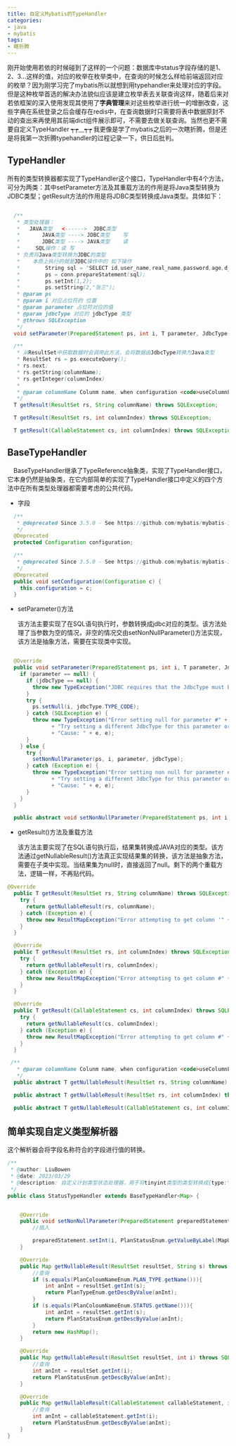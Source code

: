 ```yaml
---
title: 自定义Mybatis的TypeHandler
categories:
- java
- mybatis
tags:
- 瞎折腾
---
```

刚开始使用若依的时候碰到了这样的一个问题：数据库中status字段存储的是1、2、3...这样的值，对应的枚举在枚举类中，在查询的时候怎么样给前端返回对应的枚举？因为刚学习完了mybatis所以就想到用typehandler来处理对应的字段。但是这种枚举首选的解决办法貌似应该是建立枚举表去关联查询这样，随着后来对若依框架的深入使用发现其使用了**字典管理**来对这些枚举进行统一的增删改查，这些字典在系统登录之后会缓存在redis中，在查询数据时只需要将表中数据原封不动的查出来再使用其前端dict组件展示即可，不需要去做关联查询。当然也更不需要自定义TypeHandler ┭┮﹏┭┮ 我更像是学了mybatis之后的一次瞎折腾，但是还是将我第一次折腾typehandler的过程记录一下，供日后批判。
<!-- more -->

## TypeHandler

  所有的类型转换器都实现了TypeHandler这个接口，TypeHandler中有4个方法，可分为两类：其中setParameter方法及其重载方法的作用是将Java类型转换为JDBC类型；getResult方法的作用是将JDBC类型转换成Java类型。具体如下：

```java

  /**
   * 类型处理器：
   *   JAVA类型   <------>  JDBC类型
   *       JAVA类型 ----> JDBC类型    写
   *       JDBC类型 ----> JAVA类型    读
   *     SQL操作：读 写
   * 负责将Java类型转换为JDBC的类型
   *    本质上执行的就是JDBC操作中的 如下操作
   *        String sql = "SELECT id,user_name,real_name,password,age,d_id from t_user where id = ? and user_name = ?";
   *        ps = conn.prepareStatement(sql);
   *        ps.setInt(1,2);
   *        ps.setString(2,"张三");
   * @param ps
   * @param i 对应占位符的 位置
   * @param parameter 占位符对应的值
   * @param jdbcType 对应的 jdbcType 类型
   * @throws SQLException
   */
  void setParameter(PreparedStatement ps, int i, T parameter, JdbcType jdbcType) throws SQLException;

  /**
   * 从ResultSet中获取数据时会调用此方法，会将数据由JdbcType转换为Java类型
   * ResultSet rs = ps.executeQuery();
   * rs.next;
   * rs.getString(columnName);
   * rs.getInteger(columnIndex)
   *
   * @param columnName Colunm name, when configuration <code>useColumnLabel</code> is <code>false</code>
   */
  T getResult(ResultSet rs, String columnName) throws SQLException;

  T getResult(ResultSet rs, int columnIndex) throws SQLException;

  T getResult(CallableStatement cs, int columnIndex) throws SQLException;

```

## BaseTypeHandler

   BaseTypeHandler继承了TypeReference抽象类，实现了TypeHandler接口，它本身仍然是抽象类，在它内部简单的实现了TypeHandler接口中定义的四个方法中在所有类型处理器都需要考虑的公共代码。

- 字段

```java
  /**
   * @deprecated Since 3.5.0 - See https://github.com/mybatis/mybatis-3/issues/1203. This field will remove future.
   */
  @Deprecated
  protected Configuration configuration;

  /**
   * @deprecated Since 3.5.0 - See https://github.com/mybatis/mybatis-3/issues/1203. This property will remove future.
   */
  @Deprecated
  public void setConfiguration(Configuration c) {
    this.configuration = c;
  }
```

- setParameter()方法

  该方法主要实现了在SQL语句执行时，参数转换成jdbc对应的类型。该方法处理了当参数为空的情况，非空的情况交由setNonNullParameter()方法实现，该方法是抽象方法，需要在实现类中实现。

```java

  @Override
  public void setParameter(PreparedStatement ps, int i, T parameter, JdbcType jdbcType) throws SQLException {
    if (parameter == null) {
      if (jdbcType == null) {
        throw new TypeException("JDBC requires that the JdbcType must be specified for all nullable parameters.");
      }
      try {
        ps.setNull(i, jdbcType.TYPE_CODE);
      } catch (SQLException e) {
        throw new TypeException("Error setting null for parameter #" + i + " with JdbcType " + jdbcType + " . "
              + "Try setting a different JdbcType for this parameter or a different jdbcTypeForNull configuration property. "
              + "Cause: " + e, e);
      }
    } else {
      try {
        setNonNullParameter(ps, i, parameter, jdbcType);
      } catch (Exception e) {
        throw new TypeException("Error setting non null for parameter #" + i + " with JdbcType " + jdbcType + " . "
              + "Try setting a different JdbcType for this parameter or a different configuration property. "
              + "Cause: " + e, e);
      }
    }
  }
```

```java
  public abstract void setNonNullParameter(PreparedStatement ps, int i, T parameter, JdbcType jdbcType) throws SQLException;
```

- getResult()方法及重载方法

  该方法主要实现了在SQL语句执行后，结果集转换成JAVA对应的类型。该方法通过getNullableResult()方法真正实现结果集的转换，该方法是抽象方法，需要在子类中实现。当结果集为null时，直接返回了null。剩下的两个重载方法，逻辑一样，不再贴代码。

```java
@Override
  public T getResult(ResultSet rs, String columnName) throws SQLException {
    try {
      return getNullableResult(rs, columnName);
    } catch (Exception e) {
      throw new ResultMapException("Error attempting to get column '" + columnName + "' from result set.  Cause: " + e, e);
    }
  }

  @Override
  public T getResult(ResultSet rs, int columnIndex) throws SQLException {
    try {
      return getNullableResult(rs, columnIndex);
    } catch (Exception e) {
      throw new ResultMapException("Error attempting to get column #" + columnIndex + " from result set.  Cause: " + e, e);
    }
  }

  @Override
  public T getResult(CallableStatement cs, int columnIndex) throws SQLException {
    try {
      return getNullableResult(cs, columnIndex);
    } catch (Exception e) {
      throw new ResultMapException("Error attempting to get column #" + columnIndex + " from callable statement.  Cause: " + e, e);
    }
  }
```

```java
 /**
   * @param columnName Colunm name, when configuration <code>useColumnLabel</code> is <code>false</code>
   */
  public abstract T getNullableResult(ResultSet rs, String columnName) throws SQLException;

  public abstract T getNullableResult(ResultSet rs, int columnIndex) throws SQLException;

  public abstract T getNullableResult(CallableStatement cs, int columnIndex) throws SQLException;
```

## 简单实现自定义类型解析器

  这个解析器会将字段名称符合的字段进行值的转换。

```java
/**
 * @author: LiuBowen
 * @date: 2023/03/29
 * @description: 自定义计划类型状态处理器，用于将tinyint类型的类型转换成{type:"xxx",label:"xxx"}
 */
public class StatusTypeHandler extends BaseTypeHandler<Map> {


    @Override
    public void setNonNullParameter(PreparedStatement preparedStatement, int i, Map map, JdbcType jdbcType) throws SQLException {
        //插入

        preparedStatement.setInt(i, PlanStatusEnum.getValueByLabel(MapUtils.getString(map,"label")));
    }

    @Override
    public Map getNullableResult(ResultSet resultSet, String s) throws SQLException {
        //查询
        if (s.equals(PlanColoumNameEnum.PLAN_TYPE.getName())){
            int anInt = resultSet.getInt(s);
            return PlanTypeEnum.getDescByValue(anInt);
        }
        if (s.equals(PlanColoumNameEnum.STATUS.getName())){
            int anInt = resultSet.getInt(s);
            return PlanStatusEnum.getDescByValue(anInt);
        }
        return new HashMap();
    }

    @Override
    public Map getNullableResult(ResultSet resultSet, int i) throws SQLException {
        //查询
        int anInt = resultSet.getInt(i);
        return PlanStatusEnum.getDescByValue(anInt);
    }

    @Override
    public Map getNullableResult(CallableStatement callableStatement, int i) throws SQLException {
        //查询
        int anInt = callableStatement.getInt(i);
        return PlanStatusEnum.getDescByValue(anInt);
    }
}
```
